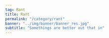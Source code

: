 ```yaml
---
tag: Rant
title: Rant
permalink: "/category/rant"
banner: "../img/banner/banner_res.jpg"
subtitle: "Somethings are better out that in"
---
```

